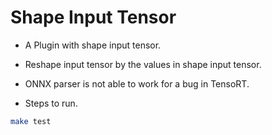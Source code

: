 # Shape Input Tensor

+ A Plugin with shape input tensor.

+ Reshape input tensor by the values in shape input tensor.

+ ONNX parser is not able to work for a bug in TensoRT.

+ Steps to run.

```bash
make test
```
